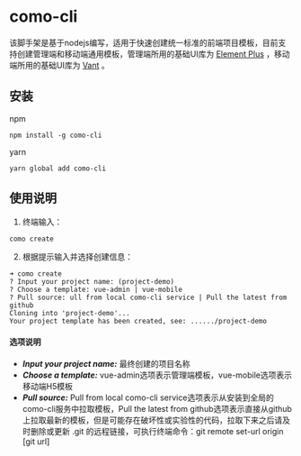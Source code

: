 # como-cli

该脚手架是基于nodejs编写，适用于快速创建统一标准的前端项目模板，目前支持创建管理端和移动端通用模板，管理端所用的基础UI库为 [Element Plus](https://element-plus.gitee.io/) ，移动端所用的基础UI库为 [Vant](https://vant-contrib.gitee.io/vant) 。

## 安装

npm

```
npm install -g como-cli
```

yarn

```
yarn global add como-cli 
```

## 使用说明

1. 终端输入：

```
como create
```

2. 根据提示输入并选择创建信息：

```
➜ como create
? Input your project name: (project-demo)
? Choose a template: vue-admin | vue-mobile
? Pull source: ull from local como-cli service | Pull the latest from github
Cloning into 'project-demo'...
Your project template has been created, see: ....../project-demo
```

#### 选项说明

- ***Input your project name:*** 最终创建的项目名称
- ***Choose a template:*** vue-admin选项表示管理端模板，vue-mobile选项表示移动端H5模板
- ***Pull source:*** Pull from local como-cli service选项表示从安装到全局的como-cli服务中拉取模板，Pull the latest from github选项表示直接从github上拉取最新的模板，但是可能存在破坏性或实验性的代码，拉取下来之后请及时删除或更新 .git 的远程链接，可执行终端命令：git remote set-url origin [git url]
